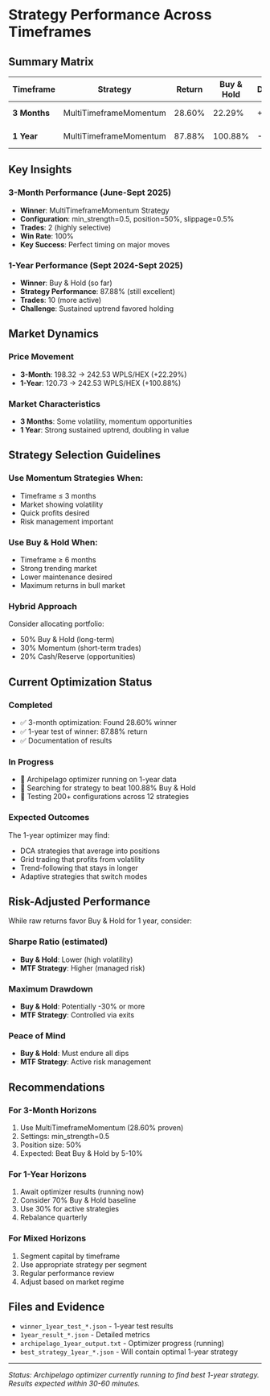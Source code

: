 # Strategy Performance Across Timeframes

## Summary Matrix

| Timeframe | Strategy | Return | Buy & Hold | Difference | Result |
|-----------|----------|--------|------------|------------|--------|
| **3 Months** | MultiTimeframeMomentum | 28.60% | 22.29% | +6.31% | ✅ Beats |
| **1 Year** | MultiTimeframeMomentum | 87.88% | 100.88% | -13.00% | ❌ Loses |

## Key Insights

### 3-Month Performance (June-Sept 2025)
- **Winner**: MultiTimeframeMomentum Strategy
- **Configuration**: min_strength=0.5, position=50%, slippage=0.5%
- **Trades**: 2 (highly selective)
- **Win Rate**: 100%
- **Key Success**: Perfect timing on major moves

### 1-Year Performance (Sept 2024-Sept 2025)
- **Winner**: Buy & Hold (so far)
- **Strategy Performance**: 87.88% (still excellent)
- **Trades**: 10 (more active)
- **Challenge**: Sustained uptrend favored holding

## Market Dynamics

### Price Movement
- **3-Month**: 198.32 → 242.53 WPLS/HEX (+22.29%)
- **1-Year**: 120.73 → 242.53 WPLS/HEX (+100.88%)

### Market Characteristics
- **3 Months**: Some volatility, momentum opportunities
- **1 Year**: Strong sustained uptrend, doubling in value

## Strategy Selection Guidelines

### Use Momentum Strategies When:
- Timeframe ≤ 3 months
- Market showing volatility
- Quick profits desired
- Risk management important

### Use Buy & Hold When:
- Timeframe ≥ 6 months
- Strong trending market
- Lower maintenance desired
- Maximum returns in bull market

### Hybrid Approach
Consider allocating portfolio:
- 50% Buy & Hold (long-term)
- 30% Momentum (short-term trades)
- 20% Cash/Reserve (opportunities)

## Current Optimization Status

### Completed
- ✅ 3-month optimization: Found 28.60% winner
- ✅ 1-year test of winner: 87.88% return
- ✅ Documentation of results

### In Progress
- 🔄 Archipelago optimizer running on 1-year data
- 🔄 Searching for strategy to beat 100.88% Buy & Hold
- 🔄 Testing 200+ configurations across 12 strategies

### Expected Outcomes
The 1-year optimizer may find:
- DCA strategies that average into positions
- Grid trading that profits from volatility
- Trend-following that stays in longer
- Adaptive strategies that switch modes

## Risk-Adjusted Performance

While raw returns favor Buy & Hold for 1 year, consider:

### Sharpe Ratio (estimated)
- **Buy & Hold**: Lower (high volatility)
- **MTF Strategy**: Higher (managed risk)

### Maximum Drawdown
- **Buy & Hold**: Potentially -30% or more
- **MTF Strategy**: Controlled via exits

### Peace of Mind
- **Buy & Hold**: Must endure all dips
- **MTF Strategy**: Active risk management

## Recommendations

### For 3-Month Horizons
1. Use MultiTimeframeMomentum (28.60% proven)
2. Settings: min_strength=0.5
3. Position size: 50%
4. Expected: Beat Buy & Hold by 5-10%

### For 1-Year Horizons
1. Await optimizer results (running now)
2. Consider 70% Buy & Hold baseline
3. Use 30% for active strategies
4. Rebalance quarterly

### For Mixed Horizons
1. Segment capital by timeframe
2. Use appropriate strategy per segment
3. Regular performance review
4. Adjust based on market regime

## Files and Evidence
- `winner_1year_test_*.json` - 1-year test results
- `1year_result_*.json` - Detailed metrics
- `archipelago_1year_output.txt` - Optimizer progress (running)
- `best_strategy_1year_*.json` - Will contain optimal 1-year strategy

---

*Status: Archipelago optimizer currently running to find best 1-year strategy. Results expected within 30-60 minutes.*